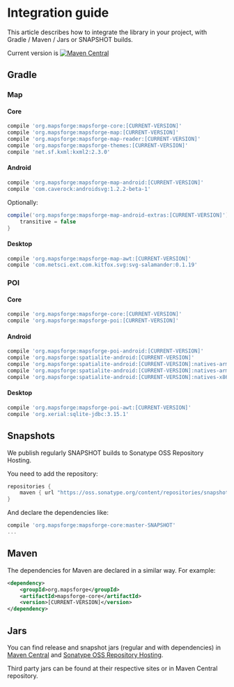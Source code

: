 # Integration guide

This article describes how to integrate the library in your project, with Gradle / Maven / Jars or SNAPSHOT builds.

Current version is [![Maven Central](https://img.shields.io/maven-central/v/org.mapsforge/mapsforge.svg)](http://search.maven.org/#search%7Cga%7C1%7Cg%3A%22org.mapsforge%22)

## Gradle

### Map

#### Core
```groovy
compile 'org.mapsforge:mapsforge-core:[CURRENT-VERSION]'
compile 'org.mapsforge:mapsforge-map:[CURRENT-VERSION]'
compile 'org.mapsforge:mapsforge-map-reader:[CURRENT-VERSION]'
compile 'org.mapsforge:mapsforge-themes:[CURRENT-VERSION]'
compile 'net.sf.kxml:kxml2:2.3.0'
```

#### Android
```groovy
compile 'org.mapsforge:mapsforge-map-android:[CURRENT-VERSION]'
compile 'com.caverock:androidsvg:1.2.2-beta-1'
```

Optionally:
```groovy
compile('org.mapsforge:mapsforge-map-android-extras:[CURRENT-VERSION]') {
    transitive = false
}
```

#### Desktop
```groovy
compile 'org.mapsforge:mapsforge-map-awt:[CURRENT-VERSION]'
compile 'com.metsci.ext.com.kitfox.svg:svg-salamander:0.1.19'
```

### POI

#### Core
```groovy
compile 'org.mapsforge:mapsforge-core:[CURRENT-VERSION]'
compile 'org.mapsforge:mapsforge-poi:[CURRENT-VERSION]'
```

#### Android
```groovy
compile 'org.mapsforge:mapsforge-poi-android:[CURRENT-VERSION]'
compile 'org.mapsforge:spatialite-android:[CURRENT-VERSION]'
compile 'org.mapsforge:spatialite-android:[CURRENT-VERSION]:natives-armeabi'
compile 'org.mapsforge:spatialite-android:[CURRENT-VERSION]:natives-armeabi-v7a'
compile 'org.mapsforge:spatialite-android:[CURRENT-VERSION]:natives-x86'
```

#### Desktop
```groovy
compile 'org.mapsforge:mapsforge-poi-awt:[CURRENT-VERSION]'
compile 'org.xerial:sqlite-jdbc:3.15.1'
```

## Snapshots

We publish regularly SNAPSHOT builds to Sonatype OSS Repository Hosting.

You need to add the repository:
```groovy
repositories {
    maven { url "https://oss.sonatype.org/content/repositories/snapshots/" }
}
```

And declare the dependencies like:
```groovy
compile 'org.mapsforge:mapsforge-core:master-SNAPSHOT'
...
```

## Maven

The dependencies for Maven are declared in a similar way. For example:

```xml
<dependency>
    <groupId>org.mapsforge</groupId>
    <artifactId>mapsforge-core</artifactId>
    <version>[CURRENT-VERSION]</version>
</dependency>
```

## Jars

You can find release and snapshot jars (regular and with dependencies) in [Maven Central](http://search.maven.org/#search%7Cga%7C1%7Cg%3A%22org.mapsforge%22) and [Sonatype OSS Repository Hosting](https://oss.sonatype.org/content/repositories/snapshots/org/mapsforge/).

Third party jars can be found at their respective sites or in Maven Central repository.
